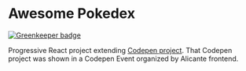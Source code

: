 # Awesome Pokedex

[![Greenkeeper badge](https://badges.greenkeeper.io/Zombispormedio/codepen-awesome-pokedex.svg)](https://greenkeeper.io/)

Progressive React project extending [Codepen project](https://codepen.io/zombispormedio/project/editor/XjNNLp).
That Codepen project was shown in a Codepen Event organized by Alicante frontend.
